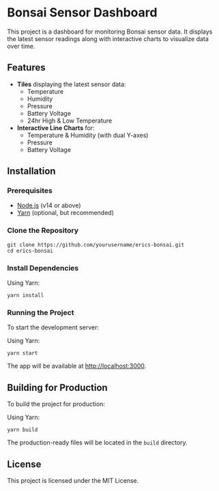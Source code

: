# Bonsai Sensor Dashboard

This project is a dashboard for monitoring Bonsai sensor data. It displays the latest sensor readings along with interactive charts to visualize data over time.

## Features

- **Tiles** displaying the latest sensor data:
  - Temperature
  - Humidity
  - Pressure
  - Battery Voltage
  - 24hr High & Low Temperature
- **Interactive Line Charts** for:
  - Temperature & Humidity (with dual Y-axes)
  - Pressure
  - Battery Voltage

## Installation

### Prerequisites

- [Node.js](https://nodejs.org/) (v14 or above)
- [Yarn](https://classic.yarnpkg.com/en/docs/install) (optional, but recommended)

### Clone the Repository

```
git clone https://github.com/yourusername/erics-bonsai.git
cd erics-bonsai
```

### Install Dependencies

Using Yarn:
```
yarn install
```


### Running the Project

To start the development server:

Using Yarn:
```
yarn start
```

The app will be available at [http://localhost:3000](http://localhost:3000).


## Building for Production

To build the project for production:

Using Yarn:
```
yarn build
```

The production-ready files will be located in the `build` directory.

## License

This project is licensed under the MIT License.
